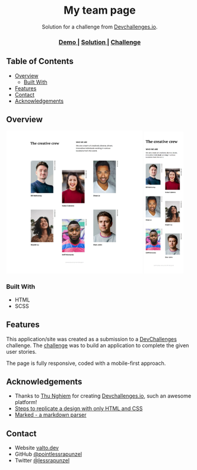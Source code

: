 <h1 align="center">My team page</h1>

<div align="center">
   Solution for a challenge from  <a href="http://devchallenges.io" target="_blank">Devchallenges.io</a>.
</div>

<div align="center">
  <h3>
    <a href="https://pointlessrapunzel.github.io/devchallenges-io-solutions/responsive/my-team-page">
      Demo
    </a>
    <span> | </span>
    <a href="https://github.com/pointlessrapunzel/devchallenges-io-solutions/tree/main/responsive/my-team-page">
      Solution
    </a>
    <span> | </span>
    <a href="https://devchallenges.io/challenges/hhmesazsqgKXrTkYkt0U">
      Challenge
    </a>
  </h3>
</div>

## Table of Contents

- [Overview](#overview)
  - [Built With](#built-with)
- [Features](#features)
- [Contact](#contact)
- [Acknowledgements](#acknowledgements)

## Overview
<div align="top">
   <img src="./screenshots/desktop-screenshot.png" alt="Desktop screenshot" width="73%"/>
   <img src="./screenshots/mobile-screenshot.png" alt="Mobile screenshot" width="21%"/> 
</div>

### Built With

- HTML
- SCSS

## Features

This application/site was created as a submission to a [DevChallenges](https://devchallenges.io/challenges) challenge. The [challenge](https://devchallenges.io/challenges/hhmesazsqgKXrTkYkt0U) was to build an application to complete the given user stories.

The page is fully responsive, coded with a mobile-first approach.

## Acknowledgements

- Thanks to [Thu Nghiem](https://github.com/nghiemthu) for creating [Devchallenges.io](https://devchallenges.io/challenges), such an awesome platform!
- [Steps to replicate a design with only HTML and CSS](https://devchallenges-blogs.web.app/how-to-replicate-design/)
- [Marked - a markdown parser](https://github.com/chjj/marked)

## Contact

- Website [valto.dev](https://{valto.dev})
- GitHub [@pointlessrapunzel](https://{github.com/pointlessrapunzel})
- Twitter [@lessrapunzel](https://{twitter.com/lessrapunzel})
